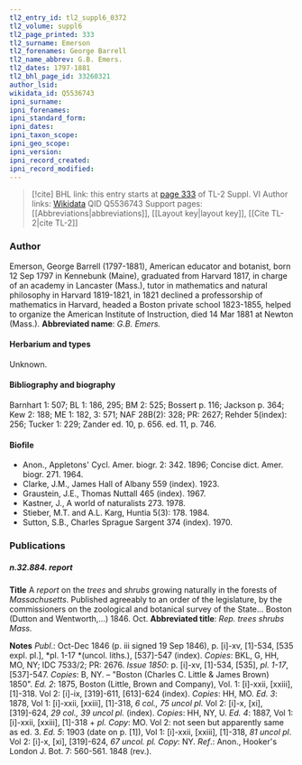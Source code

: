 ```yaml
---
tl2_entry_id: tl2_suppl6_0372
tl2_volume: suppl6
tl2_page_printed: 333
tl2_surname: Emerson
tl2_forenames: George Barrell
tl2_name_abbrev: G.B. Emers.
tl2_dates: 1797-1881
tl2_bhl_page_id: 33260321
author_lsid: 
wikidata_id: Q5536743
ipni_surname: 
ipni_forenames: 
ipni_standard_form: 
ipni_dates: 
ipni_taxon_scope: 
ipni_geo_scope: 
ipni_version: 
ipni_record_created: 
ipni_record_modified:
---
```


> [!cite] BHL link: this entry starts at [page 333](https://www.biodiversitylibrary.org/page/33260321) of TL-2 Suppl. VI
> Author links: [Wikidata](https://www.wikidata.org/wiki/Q5536743) QID Q5536743
> Support pages: [[Abbreviations|abbreviations]], [[Layout key|layout key]], [[Cite TL-2|cite TL-2]]

### Author

Emerson, George Barrell (1797-1881), American educator and botanist, born 12 Sep 1797 in Kennebunk (Maine), graduated from Harvard 1817, in charge of an academy in Lancaster (Mass.), tutor in mathematics and natural philosophy in Harvard 1819-1821, in 1821 declined a professorship of mathematics in Harvard, headed a Boston private school 1823-1855, helped to organize the American Institute of Instruction, died 14 Mar 1881 at Newton (Mass.). 
**Abbreviated name**: *G.B. Emers.*

#### Herbarium and types

Unknown.

#### Bibliography and biography

Barnhart 1: 507; BL 1: 186, 295; BM 2: 525; Bossert p. 116; Jackson p. 364; Kew 2: 188; ME 1: 182, 3: 571; NAF 28B(2): 328; PR: 2627; Rehder 5(index): 256; Tucker 1: 229; Zander ed. 10, p. 656. ed. 11, p. 746.

#### Biofile

- Anon., Appletons' Cycl. Amer. biogr. 2: 342. 1896; Concise dict. Amer. biogr. 271. 1964.
- Clarke, J.M., James Hall of Albany 559 (index). 1923.
- Graustein, J.E., Thomas Nuttall 465 (index). 1967.
- Kastner, J., A world of naturalists 273. 1978.
- Stieber, M.T. and A.L. Karg, Huntia 5(3): 178. 1984.
- Sutton, S.B., Charles Sprague Sargent 374 (index). 1970.

### Publications

##### n.32.884. report

**Title**
A *report* on the *trees* and *shrubs* growing naturally in the forests of *Massachusetts*. Published agreeably to an order of the legislature, by the commissioners on the zoological and botanical survey of the State... Boston (Dutton and Wentworth,...) 1846. Oct.
**Abbreviated title**: *Rep. trees shrubs Mass.*

**Notes**
*Publ*.: Oct-Dec 1846 (p. iii signed 19 Sep 1846), p. \[i\]-xv, \[1\]-534, \[535 expl. pl.\], *pl. 1-17 *(uncol. liths.), \[537\]-547 (index). *Copies*: BKL, G, HH, MO, NY; IDC 7533/2; PR: 2676.
*Issue 1850*: p. \[i\]-xv, \[1\]-534, \[535\], *pl. 1-17*, \[537\]-547. *Copies*: B, NY. – "Boston (Charles C. Little & James Brown) 1850".
*Ed. 2*: 1875, Boston (Little, Brown and Company), Vol. 1: \[i\]-xxii, \[xxiii\], \[1\]-318. Vol 2: \[i\]-ix, \[319\]-611, \[613\]-624 (index). *Copies*: HH, MO.
*Ed. 3*: 1878, Vol 1: \[i\]-xxii, \[xxiii\], \[1\]-318, *6 col., 75 uncol pl.* Vol 2: \[i\]-x, \[xi\], \[319\]-624, *29 col., 39 uncol pl.* (index). *Copies*: HH, NY, U.
*Ed. 4*: 1887, Vol 1: \[i\]-xxii, \[xxiii\], \[1\]-318 + *pl. Copy*: MO. Vol 2: not seen but apparently same as ed. 3.
*Ed. 5*: 1903 (date on p. \[1\]), Vol 1: \[i\]-xxii, \[xxiii\], \[1\]-318, *81 uncol pl*. Vol 2: \[i\]-x, \[xi\], \[319\]-624, *67 uncol. pl. Copy*: NY.
*Ref*.: Anon., Hooker's London J. Bot. 7: 560-561. 1848 (rev.).

